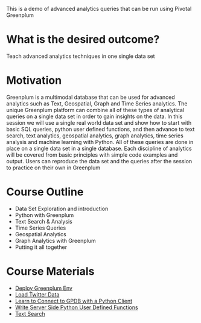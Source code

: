 This is a demo of advanced analytics queries that can be run using Pivotal Greenplum

# What is the desired outcome?
Teach advanced analytics techniques in one single data set

# Motivation
Greenplum is a multimodal database that can be used for advanced analytics such as Text, Geospatial, Graph and Time Series analytics.  The unique Greenplum platform can combine all of these types of analytical queries on a single data set in order to gain insights on the data.  In this session we will use a single real world data set and show how to start with basic SQL queries, python user defined functions, and then advance to text search, text analytics, geospatial analytics, graph analytics, time series analysis and machine learning with Python.  All of these queries are done in place on a single data set in a single database.  Each discipline of analytics will be covered from basic principles with simple code examples and output.  Users can reproduce the data set and the queries after the session to practice on their own in Greenplum

# Course Outline
* Data Set Exploration and introduction
* Python with Greenplum
* Text Search & Analysis
* Time Series Queries
* Geospatial Analytics
* Graph Analytics with Greenplum
* Putting it all together

# Course Materials
* [Deploy Greenplum Env](https://github.com/greenplum-db/gp-magic-query/blob/master/deploy.md)
* [Load Twitter Data](https://github.com/greenplum-db/gp-magic-query/blob/master/load_sample_data.md)
* [Learn to Connect to GPDB with a Python Client](https://github.com/greenplum-db/gp-magic-query/tree/master/pyclient)
* [Write Server Side Python User Defined Functions](https://github.com/greenplum-db/gp-magic-query/tree/master/pyserver)
* [Text Search](https://github.com/greenplum-db/gp-magic-query/blob/master/gptext_demo.md)
